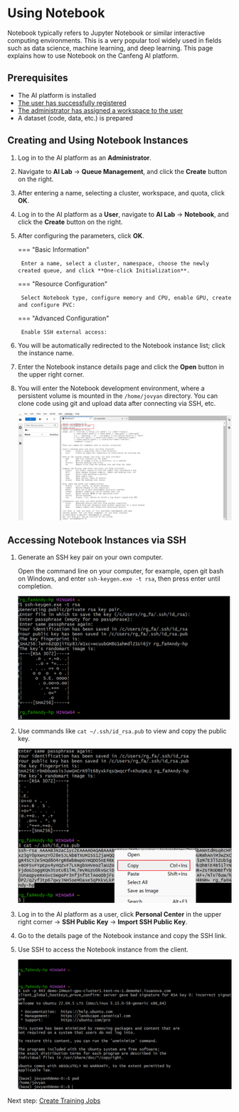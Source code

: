 # Using Notebook

Notebook typically refers to Jupyter Notebook or similar interactive computing environments. This is a very popular tool widely used in fields such as data science, machine learning, and deep learning. This page explains how to use Notebook on the Canfeng AI platform.

## Prerequisites

- The AI platform is installed
- [The user has successfully registered](../register/index.md)
- [The administrator has assigned a workspace to the user](../register/bindws.md)
- A dataset (code, data, etc.) is prepared

## Creating and Using Notebook Instances

1. Log in to the AI platform as an **Administrator**.
2. Navigate to **AI Lab** -> **Queue Management**, and click the **Create** button on the right.

 

3. After entering a name, selecting a cluster, workspace, and quota, click **OK**.

  

4. Log in to the AI platform as a **User**, navigate to **AI Lab** -> **Notebook**, and click the **Create** button on the right.


5. After configuring the parameters, click **OK**.

    === "Basic Information"

        Enter a name, select a cluster, namespace, choose the newly created queue, and click **One-click Initialization**.

     

    === "Resource Configuration"

        Select Notebook type, configure memory and CPU, enable GPU, create and configure PVC:

       

    === "Advanced Configuration"

        Enable SSH external access:

       

6. You will be automatically redirected to the Notebook instance list; click the instance name.


7. Enter the Notebook instance details page and click the **Open** button in the upper right corner.

  

8. You will enter the Notebook development environment, where a persistent volume is mounted in the `/home/jovyan` directory. You can clone code using git and upload data after connecting via SSH, etc.

    ![notebook](../images/notebook09.png)

## Accessing Notebook Instances via SSH

1. Generate an SSH key pair on your own computer.

    Open the command line on your computer, for example, open git bash on Windows, and enter `ssh-keygen.exe -t rsa`, then press enter until completion.

    ![generate](../images/ssh01.png)

2. Use commands like `cat ~/.ssh/id_rsa.pub` to view and copy the public key.

    ![copy key](../images/ssh02.png)

3. Log in to the AI platform as a user, click **Personal Center** in the upper right corner -> **SSH Public Key** -> **Import SSH Public Key**.



4. Go to the details page of the Notebook instance and copy the SSH link.



5. Use SSH to access the Notebook instance from the client.

    ![ssh](../images/ssh05.png)

Next step: [Create Training Jobs](../baize/developer/jobs/create.md)
